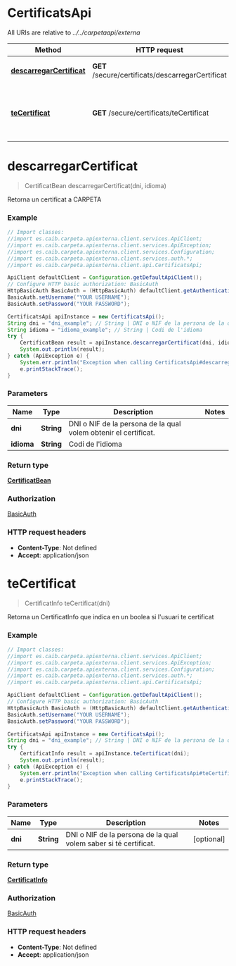 # CertificatsApi

All URIs are relative to *../../carpetaapi/externa*

Method | HTTP request | Description
------------- | ------------- | -------------
[**descarregarCertificat**](CertificatsApi.md#descarregarCertificat) | **GET** /secure/certificats/descarregarCertificat | Retorna un certificat a CARPETA
[**teCertificat**](CertificatsApi.md#teCertificat) | **GET** /secure/certificats/teCertificat | Retorna un CertificatInfo que indica en un boolea si l&#x27;usuari te certificat 

<a name="descarregarCertificat"></a>
# **descarregarCertificat**
> CertificatBean descarregarCertificat(dni, idioma)

Retorna un certificat a CARPETA

### Example
```java
// Import classes:
//import es.caib.carpeta.apiexterna.client.services.ApiClient;
//import es.caib.carpeta.apiexterna.client.services.ApiException;
//import es.caib.carpeta.apiexterna.client.services.Configuration;
//import es.caib.carpeta.apiexterna.client.services.auth.*;
//import es.caib.carpeta.apiexterna.client.api.CertificatsApi;

ApiClient defaultClient = Configuration.getDefaultApiClient();
// Configure HTTP basic authorization: BasicAuth
HttpBasicAuth BasicAuth = (HttpBasicAuth) defaultClient.getAuthentication("BasicAuth");
BasicAuth.setUsername("YOUR USERNAME");
BasicAuth.setPassword("YOUR PASSWORD");

CertificatsApi apiInstance = new CertificatsApi();
String dni = "dni_example"; // String | DNI o NIF de la persona de la qual volem obtenir el certificat.
String idioma = "idioma_example"; // String | Codi de l'idioma
try {
    CertificatBean result = apiInstance.descarregarCertificat(dni, idioma);
    System.out.println(result);
} catch (ApiException e) {
    System.err.println("Exception when calling CertificatsApi#descarregarCertificat");
    e.printStackTrace();
}
```

### Parameters

Name | Type | Description  | Notes
------------- | ------------- | ------------- | -------------
 **dni** | **String**| DNI o NIF de la persona de la qual volem obtenir el certificat. |
 **idioma** | **String**| Codi de l&#x27;idioma |

### Return type

[**CertificatBean**](CertificatBean.md)

### Authorization

[BasicAuth](../README.md#BasicAuth)

### HTTP request headers

 - **Content-Type**: Not defined
 - **Accept**: application/json

<a name="teCertificat"></a>
# **teCertificat**
> CertificatInfo teCertificat(dni)

Retorna un CertificatInfo que indica en un boolea si l&#x27;usuari te certificat 

### Example
```java
// Import classes:
//import es.caib.carpeta.apiexterna.client.services.ApiClient;
//import es.caib.carpeta.apiexterna.client.services.ApiException;
//import es.caib.carpeta.apiexterna.client.services.Configuration;
//import es.caib.carpeta.apiexterna.client.services.auth.*;
//import es.caib.carpeta.apiexterna.client.api.CertificatsApi;

ApiClient defaultClient = Configuration.getDefaultApiClient();
// Configure HTTP basic authorization: BasicAuth
HttpBasicAuth BasicAuth = (HttpBasicAuth) defaultClient.getAuthentication("BasicAuth");
BasicAuth.setUsername("YOUR USERNAME");
BasicAuth.setPassword("YOUR PASSWORD");

CertificatsApi apiInstance = new CertificatsApi();
String dni = "dni_example"; // String | DNI o NIF de la persona de la qual volem saber si té certificat.
try {
    CertificatInfo result = apiInstance.teCertificat(dni);
    System.out.println(result);
} catch (ApiException e) {
    System.err.println("Exception when calling CertificatsApi#teCertificat");
    e.printStackTrace();
}
```

### Parameters

Name | Type | Description  | Notes
------------- | ------------- | ------------- | -------------
 **dni** | **String**| DNI o NIF de la persona de la qual volem saber si té certificat. | [optional]

### Return type

[**CertificatInfo**](CertificatInfo.md)

### Authorization

[BasicAuth](../README.md#BasicAuth)

### HTTP request headers

 - **Content-Type**: Not defined
 - **Accept**: application/json

